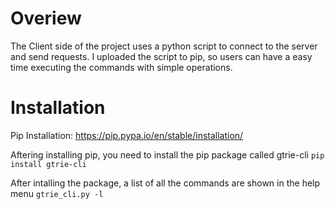 # Overiew
The Client side of the project uses a python script to connect to the server and send requests. I uploaded the script to pip, so users can have a easy time executing the commands with simple operations. 

# Installation

Pip Installation: https://pip.pypa.io/en/stable/installation/

Aftering installing pip, you need to install the pip package called gtrie-cli
`pip install gtrie-cli`

After intalling the package, a list of all the commands are shown in the help menu
`gtrie_cli.py -l`
